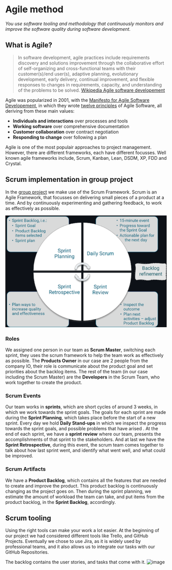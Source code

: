 # Agile method 
*You use software tooling and methodology that continuously monitors and improve the software quality during software development.*

## What is Agile?
> In software development, agile practices include requirements discovery and solutions improvement through the collaborative effort of self-organizing and cross-functional teams with their customer(s)/end user(s), adaptive planning, evolutionary development, early delivery, continual improvement, and flexible responses to changes in requirements, capacity, and understanding of the problems to be solved. [Wikipedia Agile software developement](https://en.wikipedia.org/wiki/Agile_software_development)

Agile was popularized in 2001, with the [Manifesto for Agile Software Developement](https://agilemanifesto.org/), in which they wrote [twelve principles](https://agilemanifesto.org/principles.html) of Agile Software, all deriving from these main values:
- **Individuals and interactions** over processes and tools
- **Working software** over comprehensive documentation
- **Customer collaboration** over contract negotiation
- **Responding to change** over following a plan

Agile is one of the most populair approaches to project management. However, there are different frameworks, each have different focusses. Well known agile frameworks include, Scrum, Kanban, Lean, DSDM, XP, FDD and Crystal. 

## Scrum implementation in group project
In the [group project](https://github.com/IOGPS3) we make use of the Scrum Framework.
Scrum is an Agile Framework, that focusses on delivering small pieces of a product at a time. And by continuously experimenting and gathering feedback, to work as effectively as possible.

![Scrum_Agile_events](Proof/usedPictures/scrumExample.png)



### Roles
We assigned one person in our team as **Scrum Master**, switching each sprint, they uses the scrum framework to help the team work as effectively as possible.
The **Products Owner** in our case are 2 people from the company IO, their role is communicate about the product goal and set priorities about the backlog items.
The rest of the team (in our case including the Scrum Master) are the **Developers** in the Scrum Team, who work together to create the product.

### Scrum Events
Our team works in **sprints**, which are short cycles of around 3 weeks, in which we work towards the sprint goals.
The goals for each sprint are made during the **Sprint Planning**, which takes place before the start of a new sprint.
Every day we hold **Daily Stand-ups** in which we inspect the progress towards the sprint goals, and possible problems that have arised .
At the end of each sprint, we have a **sprint review** where our team, presents the accomplishments of that sprint to the stakeholders.
And at last we have the **Sprint Retrospective**, during this event, the scrum team comes together to talk about how last sprint went, and identify what went well, and what could be improved.

### Scrum Artifacts
We have a **Product Backlog**, which contains all the features that are needed to create and improve the product.
This product backlog is continuously changing as the project goes on. Then during the sprint planning, we estimate the amount of workload the team can take, and put items from the product backlog, in the **Sprint Backlog**, accordingly.

## Scrum tooling
Using the right tools can make your work a lot easier. At the beginning of our project we had considered different tools like Trello, and GitHub Projects.
Eventually we chose to use Jira, as it is widely used by professional teams, and it also allows us to integrate our tasks with our GitHub Repositories.

The backlog contains the user stories, and tasks that come with it.
![image](![jiraBoardS3](https://github.com/LuukMaessen/PortfolioS3/assets/114981797/46d0a700-0296-466d-a8ae-a74cd2589757))
